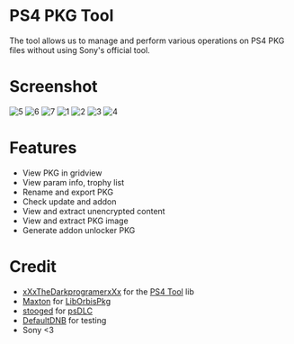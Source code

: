 # PS4 PKG Tool
The tool allows us to manage and perform various operations on PS4 PKG files without using Sony's official tool.

# Screenshot
![5](https://user-images.githubusercontent.com/36906814/67914070-0eb1a700-fbca-11e9-92af-4e18b09c3c24.png)
![6](https://user-images.githubusercontent.com/36906814/67914071-0f4a3d80-fbca-11e9-91ac-dbbd74dc3d42.png)
![7](https://user-images.githubusercontent.com/36906814/67914072-0f4a3d80-fbca-11e9-8a9c-1f454aff47b1.png)
![1](https://user-images.githubusercontent.com/36906814/67914073-0f4a3d80-fbca-11e9-8b63-35b91de58b99.png)
![2](https://user-images.githubusercontent.com/36906814/67914075-0fe2d400-fbca-11e9-826e-0a5dd045cbcb.png)
![3](https://user-images.githubusercontent.com/36906814/67914077-0fe2d400-fbca-11e9-84f4-6d961a4aec74.png)
![4](https://user-images.githubusercontent.com/36906814/67914078-0fe2d400-fbca-11e9-84f2-72a42cd210ae.png)

# Features
- View PKG in gridview
- View param info, trophy list
- Rename and export PKG
- Check update and addon
- View and extract unencrypted content
- View and extract PKG image
- Generate addon unlocker PKG

# Credit
- [xXxTheDarkprogramerxXx](https://github.com/xXxTheDarkprogramerxXx) for the [PS4 Tool](https://github.com/xXxTheDarkprogramerxXx/PS4_Tools) lib
- [Maxton](https://github.com/maxton) for [LibOrbisPkg](https://github.com/maxton/LibOrbisPkg)
- [stooged](https://github.com/stooged) for [psDLC](https://github.com/stooged/psDLC)
- [DefaultDNB](https://twitter.com/DefaultDNB) for testing
- Sony <3
